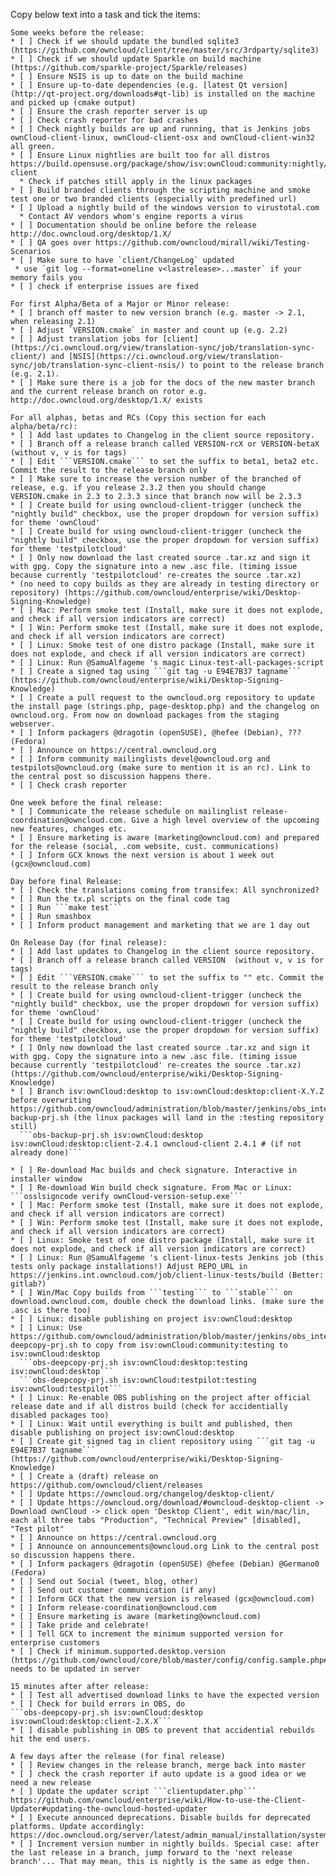 <!--
This is the template for new release issues.
(originated from https://github.com/owncloud/client/wiki/Release%20Checklist%20Template)
-->

Copy below text into a task and tick the items:

```
Some weeks before the release:
* [ ] Check if we should update the bundled sqlite3 (https://github.com/owncloud/client/tree/master/src/3rdparty/sqlite3)
* [ ] Check if we should update Sparkle on build machine (https://github.com/sparkle-project/Sparkle/releases)
* [ ] Ensure NSIS is up to date on the build machine
* [ ] Ensure up-to-date dependencies (e.g. [latest Qt version](http://qt-project.org/downloads#qt-lib) is installed on the machine and picked up (cmake output)
* [ ] Ensure the crash reporter server is up
* [ ] Check crash reporter for bad crashes
* [ ] Check nightly builds are up and running, that is Jenkins jobs ownCloud-client-linux, ownCloud-client-osx and ownCloud-client-win32 all green.
* [ ] Ensure Linux nightlies are built too for all distros https://build.opensuse.org/package/show/isv:ownCloud:community:nightly/owncloud-client
  * Check if patches still apply in the linux packages
* [ ] Build branded clients through the scripting machine and smoke test one or two branded clients (especially with predefined url)
* [ ] Upload a nightly build of the windows version to virustotal.com
  * Contact AV vendors whom's engine reports a virus
* [ ] Documentation should be online before the release http://doc.owncloud.org/desktop/1.X/
* [ ] QA goes over https://github.com/owncloud/mirall/wiki/Testing-Scenarios
* [ ] Make sure to have `client/ChangeLog` updated
 * use `git log --format=oneline v<lastrelease>...master` if your memory fails you
* [ ] check if enterprise issues are fixed

For first Alpha/Beta of a Major or Minor release:
* [ ] branch off master to new version branch (e.g. master -> 2.1, when releasing 2.1)
* [ ] Adjust `VERSION.cmake` in master and count up (e.g. 2.2)
* [ ] Adjust translation jobs for [client](https://ci.owncloud.org/view/translation-sync/job/translation-sync-client/) and [NSIS](https://ci.owncloud.org/view/translation-sync/job/translation-sync-client-nsis/) to point to the release branch (e.g. 2.1).
* [ ] Make sure there is a job for the docs of the new master branch and the current release branch on rotor e.g. http://doc.owncloud.org/desktop/1.X/ exists

For all alphas, betas and RCs (Copy this section for each alpha/beta/rc):
* [ ] Add last updates to Changelog in the client source repository.
* [ ] Branch off a release branch called VERSION-rcX or VERSION-betaX  (without v, v is for tags)
* [ ] Edit ```VERSION.cmake``` to set the suffix to beta1, beta2 etc. Commit the result to the release branch only
* [ ] Make sure to increase the version number of the branched of release, e.g. if you release 2.3.2 then you should change VERSION.cmake in 2.3 to 2.3.3 since that branch now will be 2.3.3
* [ ] Create build for using owncloud-client-trigger (uncheck the "nightly build" checkbox, use the proper dropdown for version suffix) for theme 'ownCloud'
* [ ] Create build for using owncloud-client-trigger (uncheck the "nightly build" checkbox, use the proper dropdown for version suffix) for theme 'testpilotcloud'
* [ ] Only now download the last created source .tar.xz and sign it with gpg. Copy the signature into a new .asc file. (timing issue because currently 'testpilotcloud' re-creates the source .tar.xz)
* (no need to copy builds as they are already in testing directory or repository) (https://github.com/owncloud/enterprise/wiki/Desktop-Signing-Knowledge)
* [ ] Mac: Perform smoke test (Install, make sure it does not explode, and check if all version indicators are correct)
* [ ] Win: Perform smoke test (Install, make sure it does not explode, and check if all version indicators are correct)
* [ ] Linux: Smoke test of one distro package (Install, make sure it does not explode, and check if all version indicators are correct)
* [ ] Linux: Run @SamuAlfageme 's magic Linux-test-all-packages-script
* [ ] Create a signed tag using ```git tag -u E94E7B37 tagname``` (https://github.com/owncloud/enterprise/wiki/Desktop-Signing-Knowledge)
* [ ] Create a pull request to the owncloud.org repository to update the install page (strings.php, page-desktop.php) and the changelog on owncloud.org. From now on download packages from the staging webserver.
* [ ] Inform packagers @dragotin (openSUSE), @hefee (Debian), ??? (Fedora)
* [ ] Announce on https://central.owncloud.org
* [ ] Inform community mailinglists devel@owncloud.org and testpilots@owncloud.org (make sure to mention it is an rc). Link to the central post so discussion happens there.
* [ ] Check crash reporter

One week before the final release:
* [ ] Communicate the release schedule on mailinglist release-coordination@owncloud.com. Give a high level overview of the upcoming new features, changes etc.
* [ ] Ensure marketing is aware (marketing@owncloud.com) and prepared for the release (social, .com website, cust. communications)
* [ ] Inform GCX knows the next version is about 1 week out (gcx@owncloud.com)

Day before final Release:
* [ ] Check the translations coming from transifex: All synchronized?
* [ ] Run the tx.pl scripts on the final code tag
* [ ] Run ```make test```
* [ ] Run smashbox
* [ ] Inform product management and marketing that we are 1 day out

On Release Day (for final release):
* [ ] Add last updates to Changelog in the client source repository.
* [ ] Branch off a release branch called VERSION  (without v, v is for tags)
* [ ] Edit ```VERSION.cmake``` to set the suffix to "" etc. Commit the result to the release branch only
* [ ] Create build for using owncloud-client-trigger (uncheck the "nightly build" checkbox, use the proper dropdown for version suffix) for theme 'ownCloud'
* [ ] Create build for using owncloud-client-trigger (uncheck the "nightly build" checkbox, use the proper dropdown for version suffix) for theme 'testpilotcloud'
* [ ] Only now download the last created source .tar.xz and sign it with gpg. Copy the signature into a new .asc file. (timing issue because currently 'testpilotcloud' re-creates the source .tar.xz) (https://github.com/owncloud/enterprise/wiki/Desktop-Signing-Knowledge)
* [ ] Branch isv:ownCloud:desktop to isv:ownCloud:desktop:client-X.Y.Z before overwriting https://github.com/owncloud/administration/blob/master/jenkins/obs_integration/obs-backup-prj.sh (the linux packages will land in the :testing repository still)
  ```obs-backup-prj.sh isv:ownCloud:desktop isv:ownCloud:desktop:client-2.4.1 owncloud-client 2.4.1 # (if not already done)```

* [ ] Re-download Mac builds and check signature. Interactive in installer window
* [ ] Re-download Win build check signature. From Mac or Linux: ```osslsigncode verify ownCloud-version-setup.exe```
* [ ] Mac: Perform smoke test (Install, make sure it does not explode, and check if all version indicators are correct)
* [ ] Win: Perform smoke test (Install, make sure it does not explode, and check if all version indicators are correct)
* [ ] Linux: Smoke test of one distro package (Install, make sure it does not explode, and check if all version indicators are correct)
* [ ] Linux: Run @SamuAlfageme 's client-linux-tests Jenkins job (this tests only package installations!) Adjust REPO_URL in https://jenkins.int.owncloud.com/job/client-linux-tests/build (Better: gitlab?)
* [ ] Win/Mac Copy builds from ```testing``` to ```stable``` on download.owncloud.com, double check the download links. (make sure the .asc is there too)
* [ ] Linux: disable publishing on project isv:ownCloud:desktop
* [ ] Linux: Use https://github.com/owncloud/administration/blob/master/jenkins/obs_integration/obs-deepcopy-prj.sh to copy from isv:ownCloud:community:testing to isv:ownCloud:desktop
  ```obs-deepcopy-prj.sh isv:ownCloud:desktop:testing isv:ownCloud:desktop```
  ```obs-deepcopy-prj.sh isv:ownCloud:testpilot:testing isv:ownCloud:testpilot```
* [ ] Linux: Re-enable OBS publishing on the project after official release date and if all distros build (check for accidentially disabled packages too) 
* [ ] Linux: Wait until everything is built and published, then disable publishing on project isv:ownCloud:desktop
* [ ] Create git signed tag in client repository using ```git tag -u E94E7B37 tagname``` (https://github.com/owncloud/enterprise/wiki/Desktop-Signing-Knowledge)
* [ ] Create a (draft) release on https://github.com/owncloud/client/releases
* [ ] Update https://owncloud.org/changelog/desktop-client/
* [ ] Update https://owncloud.org/download/#owncloud-desktop-client -> Download ownCloud -> click open 'Desktop Client', edit win/mac/lin, each all three tabs "Production", "Technical Preview" [disabled], "Test pilot" 
* [ ] Announce on https://central.owncloud.org
* [ ] Announce on announcements@owncloud.org Link to the central post so discussion happens there.
* [ ] Inform packagers @dragotin (openSUSE) @hefee (Debian) @Germano0 (Fedora)
* [ ] Send out Social (tweet, blog, other)
* [ ] Send out customer communication (if any)
* [ ] Inform GCX that the new version is released (gcx@owncloud.com)
* [ ] Inform release-coordination@owncloud.com
* [ ] Ensure marketing is aware (marketing@owncloud.com)
* [ ] Take pride and celebrate!
* [ ] Tell GCX to increment the minimum supported version for enterprise customers
* [ ] Check if minimum.supported.desktop.version (https://github.com/owncloud/core/blob/master/config/config.sample.php#L1152) needs to be updated in server

15 minutes after after release:
* [ ] Test all advertised download links to have the expected version
* [ ] Check for build errors in OBS, do
```obs-deepcopy-prj.sh isv:ownCloud:desktop isv:ownCloud:desktop:client-2.X.X```
* [ ] disable publishing in OBS to prevent that accidential rebuilds hit the end users.

A few days after the release (for final release)
* [ ] Review changes in the release branch, merge back into master
* [ ] check the crash reporter if auto update is a good idea or we need a new release
* [ ] Update the updater script ```clientupdater.php``` https://github.com/owncloud/enterprise/wiki/How-to-use-the-Client-Updater#updating-the-owncloud-hosted-updater
* [ ] Execute announced deprecations. Disable builds for deprecated platforms. Update accordingly: https://doc.owncloud.org/server/latest/admin_manual/installation/system_requirements.html#desktop
* [ ] Increment version number in nightly builds. Special case: after the last release in a branch, jump forward to the 'next release branch'... That may mean, this is nightly is the same as edge then.

```
